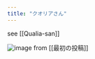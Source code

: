 ```yaml
---
title: "クオリアさん"
---
```


see [[Qualia-san]]

![image](https://gyazo.com/75da150827d697fbaa5a81eea763990d/thumb/1000)
from [[最初の投稿]]
